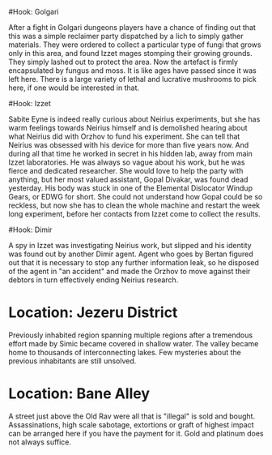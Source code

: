 #Hook: Golgari

After a fight in Golgari dungeons players have a chance of finding out that
this was a simple reclaimer party dispatched by a lich to simply gather
materials. They were ordered to collect a particular type of fungi that grows
only in this area, and found Izzet mages stomping their growing grounds. They
simply lashed out to protect the area. Now the artefact is firmly encapsulated
by fungus and moss. It is like ages have passed since it was left here. There
is a large variety of lethal and lucrative mushrooms to pick here, if one would
be interested in that.

#Hook: Izzet

Sabite Eyne is indeed really curious about Neirius experiments, but she has
warm feelings towards Neirius himself and is demolished hearing about what
Neirius did with Orzhov to fund his experiment. She can tell that Neirius was
obsessed with his device for more than five years now. And during all that time
he worked in secret in his hidden lab, away from main Izzet laboratories. He
was always so vague about his work, but he was fierce and dedicated researcher.
She would love to help the party with anything, but her most valued assistant,
Gopal Divakar, was found dead yesterday. His body was stuck in one of the
Elemental Dislocator Windup Gears, or EDWG for short. She could not understand
how Gopal could be so reckless, but now she has to clean the whole machine and
restart the week long experiment, before her contacts from Izzet come to
collect the results.

#Hook: Dimir

A spy in Izzet was investigating Neirius work, but slipped and his identity was
found out by another Dimir agent. Agent who goes by Bertan figured out that it
is necessary to stop any further information leak, so he disposed of the agent
in "an accident" and made the Orzhov to move against their debtors in turn
effectively ending Neirius research.

# Location: Jezeru District

Previously inhabited region spanning multiple regions after a tremendous effort
made by Simic became covered in shallow water. The valley became home to
thousands of interconnecting lakes. Few mysteries about the previous
inhabitants are still unsolved.

# Location: Bane Alley

A street just above the Old Rav were all that is "illegal" is sold and bought.
Assassinations, high scale sabotage, extortions or graft of highest impact can
be arranged here if you have the payment for it. Gold and platinum does not
always suffice.
